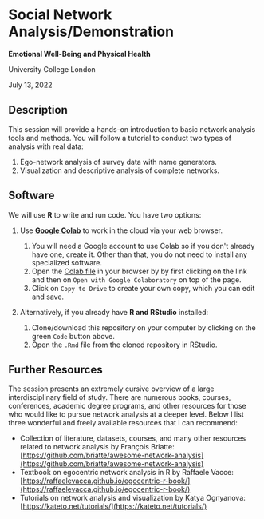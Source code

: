 # Social Network Analysis/Demonstration

**Emotional Well-Being and Physical Health**

University College London

July 13, 2022

## Description

This session will provide a hands-on introduction to basic network analysis tools and methods. You will follow a tutorial to conduct two types of analysis with real data:

1. Ego-network analysis of survey data with name generators.
2. Visualization and descriptive analysis of complete networks.

## Software

We will use **R** to write and run code. You have two options:

1. Use **[Google Colab](https://colab.research.google.com/notebooks/intro.ipynb#recent=true)** to work in the cloud via your web browser.
    1. You will need a Google account to use Colab so if you don't already have one, create it. Other than that, you do not need to install any specialized software.
    2. Open the [Colab file]() in your browser by by first clicking on the link and then on `Open with Google Colaboratory` on top of the page.
    3. Click on `Copy to Drive` to create your own copy, which you can edit and save.

2. Alternatively, if you already have **R and RStudio** installed:
    1. Clone/download this repository on your computer by clicking on the green `Code` button above.
    2. Open the `.Rmd` file from the cloned repository in RStudio.

## Further Resources

The session presents an extremely cursive overview of a large interdisciplinary field of study. There are numerous books, courses, conferences, academic degree programs, and other resources for those who would like to pursue network analysis at a deeper level. Below I list three wonderful and freely available resources that I can recommend:

* Collection of literature, datasets, courses, and many other resources related to network analysis by François Briatte: [https://github.com/briatte/awesome-network-analysis](https://github.com/briatte/awesome-network-analysis)
* Textbook on egocentric network analysis in R by Raffaele Vacce: [https://raffaelevacca.github.io/egocentric-r-book/](https://raffaelevacca.github.io/egocentric-r-book/)
* Tutorials on network analysis and visualization by Katya Ognyanova: [https://kateto.net/tutorials/](https://kateto.net/tutorials/)
